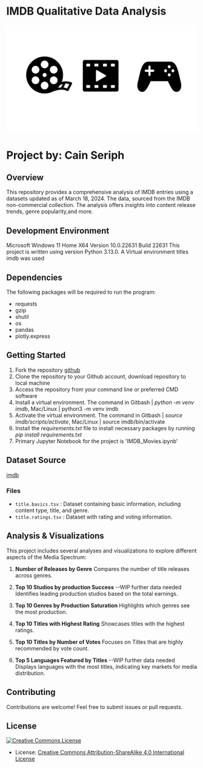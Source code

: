 # IMDB Qualitative Data Analysis
![image info](resource/hero.jpg)
# Project by: Cain Seriph

## Overview

This repository provides a comprehensive analysis of IMDB entries using a datasets updated as of March 18, 2024. The data, sourced from the IMDB non-commercial collection. The analysis offers insights into content release trends, genre popularity,and more.

## Development Environment
Microsoft Windows 11 Home X64 Version 10.0.22631 Build 22631
This project is written using version Python 3.13.0.
A Virtual environment titles imdb was used

## Dependencies 
 The following packages will be required to run the program: 
- requests
- gzip
- shutil
- os
- pandas 
- plotly.express  

## Getting Started
 
1. Fork the repository [github](https://github.com/cainseriph/IMDB-Qualitative-Data-Analysis.git)  
2. Clone the repository to your Github account, download repository to local machine
3. Access the repository from your command line or preferred CMD software
4. Install a virtual environment. The command in Gitbash | *python -m venv imdb*, Mac/Linux | python3 -m venv imdb
5. Activate the virtual environment. The command in Gitbash | *source imdb/scripts/activate*, Mac/Linux | source imdb/bin/activate
6. Install the *requirements.txt* file to install necessary packages by running *pip install requirements.txt* 
7. Primary Jupyter Notebook for the project is 'IMDB_Movies.ipynb'

## Dataset Source
[imdb](https://developer.imdb.com/non-commercial-datasets/)

### Files

- `title.basics.tsv` : Dataset containing basic information, including content type, title, and genre.
- `title.ratings.tsv` : Dataset with rating and voting information.

## Analysis & Visualizations

This project includes several analyses and visualizations to explore different aspects of the Media Spectrum:

1. **Number of Releases by Genre**
Compares the number of title releases across genres.

2. **Top 10 Studios by production Success** --WIP further data needed
Identifies leading production studios based on the total earnings.

3. **Top 10 Genres by Production Saturation** 
Highlights which genres see the most production.

4. **Top 10 Titles with Highest Rating**
Showcases titles with the highest ratings.

5. **Top 10 Titles by Number of Votes**
Focuses on Titles that are highly recommended by vote count.

6. **Top 5 Languages Featured by Titles** --WIP further data needed
Displays languages with the most titles, indicating key markets for media distribution.

## Contributing
Contributions are welcome! Feel free to submit issues or pull requests.


## License

<a rel="license" href="LICENSE"><img alt="Creative Commons License" style="border-width:0" src="https://mirrors.creativecommons.org/presskit/buttons/88x31/svg/by-sa.svg" /></a>

- License: [Creative Commons Attribution-ShareAlike 4.0 International License](LICENSE)